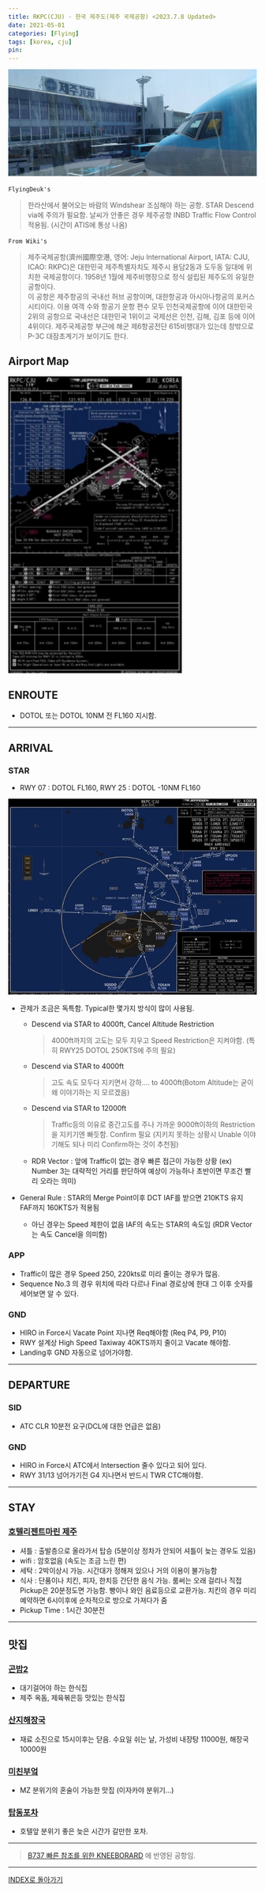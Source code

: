 ```yaml
---
title: RKPC(CJU) - 한국 제주도(제주 국제공항) <2023.7.8 Updated>
date: 2021-05-01
categories: [Flying]
tags: [korea, cju]
pin:
---
```


![cju](/img/flying/airport/cju.jpg)


`FlyingDeuk's`
>한라산에서 불어오는 바람의 Windshear 조심해야 하는 공항. STAR Descend via에 주의가 필요함. 날씨가 안좋은 경우 제주공항 INBD Traffic Flow Control 적용됨. (시간이 ATIS에 통상 나옴)


`From Wiki's`
>제주국제공항(濟州國際空港, 영어: Jeju International Airport, IATA: CJU, ICAO: RKPC)은 대한민국 제주특별자치도 제주시 용담2동과 도두동 일대에 위치한 국제공항이다. 1958년 1월에 제주비행장으로 정식 설립된 제주도의 유일한 공항이다. <br>
이 공항은 제주항공의 국내선 허브 공항이며, 대한항공과 아시아나항공의 포커스 시티이다. 이용 여객 수와 항공기 운항 편수 모두 인천국제공항에 이어 대한민국 2위의 공항으로 국내선은 대한민국 1위이고 국제선은 인천, 김해, 김포 등에 이어 4위이다. 제주국제공항 부근에 해군 제6항공전단 615비행대가 있는데 창밖으로 P-3C 대잠초계기가 보이기도 한다.

## Airport Map
![cju](/img/flying/airport/cju_ap.jpg)


## ENROUTE
- DOTOL 또는 DOTOL 10NM 전 FL160 지시함.

-------

## ARRIVAL
### STAR
- RWY 07 : DOTOL FL160, RWY 25 : DOTOL -10NM FL160

![cju](/img/flying/airport/cju_arr.jpg)

- 관제가 조금은 독특함. Typical한 몇가지 방식이 많이 사용됨.  
    - Descend via STAR to 4000ft, Cancel Altitude Restriction
        > 4000ft까지의 고도는 모두 지우고 Speed Restriction은 지켜야함. (특히 RWY25 DOTOL 250KTS에 주의 필요)
    - Descend via STAR to 4000ft
        > 고도 속도 모두다 지키면서 강하.... to 4000ft(Botom Altitude는 굳이 왜 이야기하는 지 모르겠음)
    - Descend via STAR to 12000ft
        > Traffic등의 이유로 중간고도를 주나 가까운 9000ft이하의 Restriction을 지키기엔 빠듯함. Confirm 필요 (지키지 못하는 상황시 Unable 이야기해도 되나 미리 Confirm하는 것이 추천됨)
    - RDR Vector : 앞에 Traffic이 없는 경우 빠른 접근이 가능한 상황 (ex) Number 3는 대략적인 거리를 판단하여 예상이 가능하나 초반이면 무조건 빨리 오라는 의미)

- General Rule : STAR의 Merge Point이후 DCT IAF를 받으면 210KTS 유지 FAF까지 160KTS가 적용됨
    - 아닌 경우는 Speed 제한이 없음 IAF의 속도는 STAR의 속도임 (RDR Vector는 속도 Cancel을 의미함)

### APP
- Traffic이 많은 경우 Speed 250, 220kts로 미리 줄이는 경우가 많음.
- Sequence No.3 의 경우 위치에 따라 다르나 Final 경로상에 한대 그 이후 숫자를 세어보면 알 수 있다. 

### GND
- HIRO in Force시 Vacate Point 지나면 Req해야함 (Req P4, P9, P10)
- RWY 설계상 High Speed Taxiway 40KTS까지 줄이고 Vacate 해야함. 
- Landing후 GND 자동으로 넘어가야함.

----------

## DEPARTURE

### SID
- ATC CLR 10분전 요구(DCL에 대한 언급은 없음)

### GND
- HIRO in Force시 ATC에서 Intersection 줄수 있다고 되어 있다. 
- RWY 31/13 넘어가기전 G4 지나면서 반드시 TWR CTC해야함.

--------

## STAY

### [호텔리젠트마린 제주](https://naver.me/Gi9s4Cgw)
- 셔틀 : 출발층으로 올라가서 탑승 (5분이상 정차가 안되어 셔틀이 늦는 경우도 있음)
- wifi : 암호없음 (속도는 조금 느린 편)
- 세탁 : 2박이상시 가능. 시간대가 정해져 있으나 거의 이용이 불가능함
- 식사 : 단품이나 치킨, 피자, 한치등 간단한 음식 가능. 룸써는 오래 걸리나 직접 Pickup은 20분정도면 가능함.  빵이나 와인 음료등으로 교환가능. 치킨의 경우 미리 예약하면 6시이후에 순차적으로 방으로 가져다가 줌
- Pickup Time : 1시간 30분전 

---------

## 맛집

### [곤밥2](https://naver.me/5eGTDyCq)
- 대기걸어야 하는 한식집
- 제주 옥돔, 제육볶은등 맛있는 한식집

### [산지해장국](https://naver.me/FFvilBF6)
- 재료 소진으로 15시이후는 닫음. 수요일 쉬는 날, 가성비 내장탕 11000원, 해장국 10000원

### [미친부엌](https://naver.me/xNdldJjR)
- MZ 분위기의 혼술이 가능한 맛집 (이자카야 분위기...)

### [탑동포차](https://naver.me/5rM1fU4Q)
- 호텔앞 분위기 좋은 늦은 시간가 갈만한 포차. 

----

> [B737 빠른 참조를 위한 KNEEBORARD](/posts/B737-kneeboard/) 에 반영된 공항임. 

-------------

[INDEX로 돌아가기](/posts/KoreaJapanChina/)
